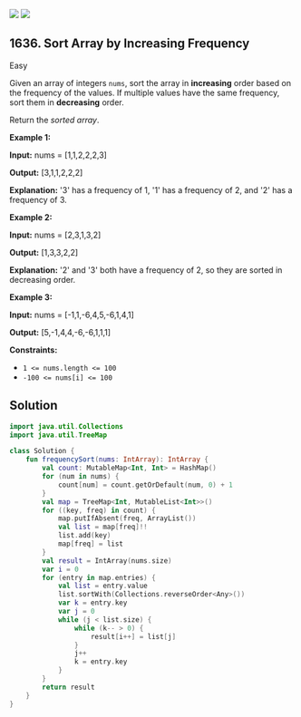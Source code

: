 [![](https://img.shields.io/github/stars/javadev/LeetCode-in-Kotlin?label=Stars&style=flat-square)](https://github.com/javadev/LeetCode-in-Kotlin)
[![](https://img.shields.io/github/forks/javadev/LeetCode-in-Kotlin?label=Fork%20me%20on%20GitHub%20&style=flat-square)](https://github.com/javadev/LeetCode-in-Kotlin/fork)

## 1636\. Sort Array by Increasing Frequency

Easy

Given an array of integers `nums`, sort the array in **increasing** order based on the frequency of the values. If multiple values have the same frequency, sort them in **decreasing** order.

Return the _sorted array_.

**Example 1:**

**Input:** nums = [1,1,2,2,2,3]

**Output:** [3,1,1,2,2,2]

**Explanation:** '3' has a frequency of 1, '1' has a frequency of 2, and '2' has a frequency of 3.

**Example 2:**

**Input:** nums = [2,3,1,3,2]

**Output:** [1,3,3,2,2]

**Explanation:** '2' and '3' both have a frequency of 2, so they are sorted in decreasing order.

**Example 3:**

**Input:** nums = [-1,1,-6,4,5,-6,1,4,1]

**Output:** [5,-1,4,4,-6,-6,1,1,1]

**Constraints:**

*   `1 <= nums.length <= 100`
*   `-100 <= nums[i] <= 100`

## Solution

```kotlin
import java.util.Collections
import java.util.TreeMap

class Solution {
    fun frequencySort(nums: IntArray): IntArray {
        val count: MutableMap<Int, Int> = HashMap()
        for (num in nums) {
            count[num] = count.getOrDefault(num, 0) + 1
        }
        val map = TreeMap<Int, MutableList<Int>>()
        for ((key, freq) in count) {
            map.putIfAbsent(freq, ArrayList())
            val list = map[freq]!!
            list.add(key)
            map[freq] = list
        }
        val result = IntArray(nums.size)
        var i = 0
        for (entry in map.entries) {
            val list = entry.value
            list.sortWith(Collections.reverseOrder<Any>())
            var k = entry.key
            var j = 0
            while (j < list.size) {
                while (k-- > 0) {
                    result[i++] = list[j]
                }
                j++
                k = entry.key
            }
        }
        return result
    }
}
```